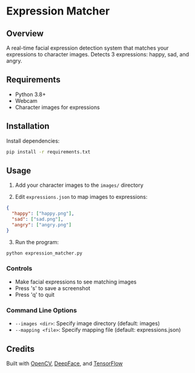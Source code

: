 # Expression Matcher

## Overview

A real-time facial expression detection system that matches your expressions to character images. Detects 3 expressions: happy, sad, and angry.

## Requirements

- Python 3.8+
- Webcam
- Character images for expressions

## Installation

Install dependencies:
```bash
pip install -r requirements.txt
```

## Usage

1. Add your character images to the `images/` directory

2. Edit `expressions.json` to map images to expressions:
```json
{
  "happy": ["happy.png"],
  "sad": ["sad.png"],
  "angry": ["angry.png"]
}
```

3. Run the program:
```bash
python expression_matcher.py
```

### Controls
- Make facial expressions to see matching images
- Press 's' to save a screenshot
- Press 'q' to quit

### Command Line Options
- `--images <dir>`: Specify image directory (default: images)
- `--mapping <file>`: Specify mapping file (default: expressions.json)

## Credits

Built with [OpenCV](https://opencv.org/), [DeepFace](https://github.com/serengil/deepface), and [TensorFlow](https://www.tensorflow.org/)